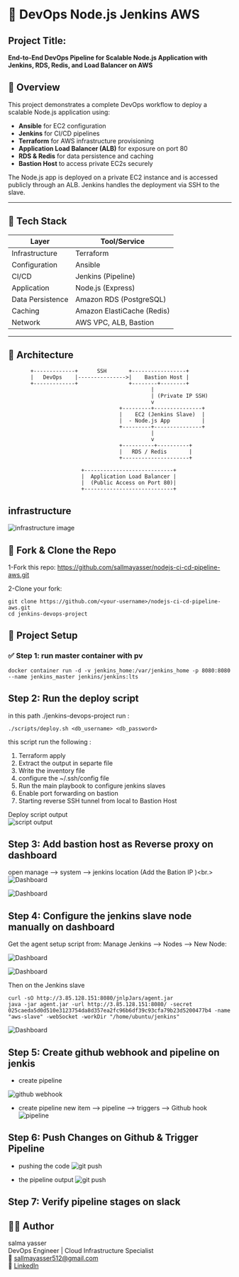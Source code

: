 # 🚀 DevOps Node.js Jenkins AWS

## Project Title:

**End-to-End DevOps Pipeline for Scalable Node.js Application with Jenkins, RDS, Redis, and Load Balancer on AWS**

## 📖 Overview

This project demonstrates a complete DevOps workflow to deploy a scalable Node.js application using:

- **Ansible** for EC2 configuration
- **Jenkins** for CI/CD pipelines
- **Terraform** for AWS infrastructure provisioning
- **Application Load Balancer (ALB)** for exposure on port 80
- **RDS & Redis** for data persistence and caching
- **Bastion Host** to access private EC2s securely

The Node.js app is deployed on a private EC2 instance and is accessed publicly through an ALB. Jenkins handles the deployment via SSH to the slave.

---

## 🧰 Tech Stack

| Layer            | Tool/Service               |
| ---------------- | -------------------------- |
| Infrastructure   | Terraform                  |
| Configuration    | Ansible                    |
| CI/CD            | Jenkins (Pipeline)         |
| Application      | Node.js (Express)          |
| Data Persistence | Amazon RDS (PostgreSQL)    |
| Caching          | Amazon ElastiCache (Redis) |
| Network          | AWS VPC, ALB, Bastion      |

---

## 🧱 Architecture

```text
       +-------------+      SSH       +-----------------+
       |   DevOps    |--------------->|    Bastion Host |
       +-------------+                +--------+--------+
                                             |
                                             | (Private IP SSH)
                                             v
                                   +---------+---------------+
                                   |    EC2 (Jenkins Slave)  |
                                   |  - Node.js App          |
                                   +---------+---------------+
                                             |
                                             v
                                   +----------+----------+
                                   |   RDS / Redis       |
                                   +---------------------+

                       +----------------------------+
                       |  Application Load Balancer |
                       |  (Public Access on Port 80)|
                       +----------------------------+
```

## infrastructure

![infrastructure image ](./images/infra.png)

## 🔁 Fork & Clone the Repo

1-Fork this repo: https://github.com/sallmayasser/nodejs-ci-cd-pipeline-aws.git

2-Clone your fork:

```
git clone https://github.com/<your-username>/nodejs-ci-cd-pipeline-aws.git
cd jenkins-devops-project
```

## 🚀 Project Setup

### ✅ Step 1: run master container with pv

```
docker container run -d -v jenkins_home:/var/jenkins_home -p 8080:8080 --name jenkins_master jenkins/jenkins:lts
```

## Step 2: Run the deploy script

in this path ./jenkins-devops-project run :

```
./scripts/deploy.sh <db_username> <db_password>
```

this script run the following :

1. Terraform apply
2. Extract the output in separte file
3. Write the inventory file
4. configure the ~/.ssh/config file
5. Run the main playbook to configure jenkins slaves
6. Enable port forwarding on bastion
7. Starting reverse SSH tunnel from local to Bastion Host

Deploy script output <br>
![script output](./images/deploy-script.png)

## Step 3: Add bastion host as Reverse proxy on dashboard

open manage --> system --> jenkins location (Add the Bation IP )<br.>
![Dashboard](./images/reverse-proxy.png)

![Dashboard](./images/after-forword.png)

## Step 4: Configure the jenkins slave node manually on dashboard

Get the agent setup script from: Manage Jenkins --> Nodes --> New Node:

![Dashboard](./images/node.png)

![Dashboard](./images/command.png)

Then on the Jenkins slave

```
curl -sO http://3.85.128.151:8080/jnlpJars/agent.jar
java -jar agent.jar -url http://3.85.128.151:8080/ -secret 025caeda5d0d510e3123754da8d357ea2fc96b6df39c93cfa79b23d5200477b4 -name "aws-slave" -webSocket -workDir "/home/ubuntu/jenkins"
```

![Dashboard](./images/after-node-connected.png)

## Step 5: Create github webhook and pipeline on jenkis

- create pipeline

![github webhook](./images/webhook.png)

- create pipeline
  new item --> pipeline --> triggers --> Github hook
  ![pipeline](./images/pipeline.png)

## Step 6: Push Changes on Github & Trigger Pipeline
- pushing the code 
 ![git push](./images/push.png)

- the pipeline output
 ![git push](./images/pipeline-result.png)

## Step 7: Verify pipeline stages on slack


## 🧑‍💻 Author

salma yasser <br>
DevOps Engineer | Cloud Infrastructure Specialist <br>
📧 [sallmayasser512@gmail.com](mailto:sallmayasser512@gmail.com) <br>
🔗 [LinkedIn](https://www.linkedin.com/in/sallma-yasser)

